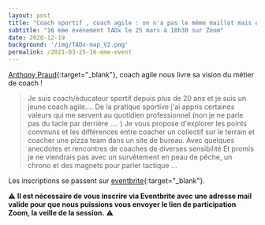 ```yaml
---
layout: post
title: "Coach sportif , coach agile : on n'a pas le même maillot mais on a la même passion !"
subtitle: "16 ème événement TADx le 25 mars à 18h30 sur Zoom"
date: 2020-12-19
background: '/img/TADx-map_V2.png'
permalink: /2021-03-25-16-eme-event
---
```

[Anthony Praud](https://www.linkedin.com/in/anthonypraud/){:target="_blank"}, coach agile nous livre sa vision du métier de coach !

>Je suis coach/éducateur sportif depuis plus de 20 ans et je suis un jeune coach agile....
>De la pratique sportive j'ai appris certaines valeurs qui me servent au quotidien professionnel (non je ne parle pas du tacle par derrière .... )
>Je vous propose d'explorer les points communs et les différences entre coacher un collectif sur le terrain et coacher une pizza team dans un site de bureau.
>Avec quelques anecdotes et rencontres de coaches de diverses sensibilité
>Et promis je ne viendrais pas avec un survêtement en peau de pêche, un chrono et des magnets pour parler tactique ... 


Les inscriptions se passent sur [eventbrite](https://www.eventbrite.fr/e/billets-coach-sportif-agile-on-na-pas-le-meme-maillot-mais-on-a-la-meme-passion-141562337763?aff=ebdssbonlinesearch){:target="_blank"}.

⚠️ **Il est nécessaire de vous inscrire via Eventbrite avec une adresse mail valide pour que nous puissions vous envoyer le lien de participation Zoom, la veille de la session.** ⚠️ 
